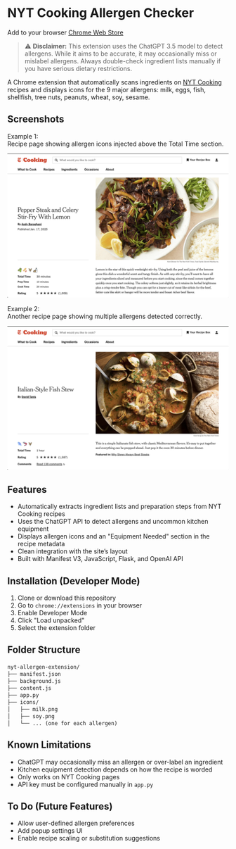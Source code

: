 # NYT Cooking Allergen Checker

Add to your browser [Chrome Web Store](https://chromewebstore.google.com/detail/smarter-recipes-nyt-cooki/ekdhaopgnalbkpibihibdhlgmnmmfani?authuser=0&hl=en&pli=1)

> ⚠️ **Disclaimer:** This extension uses the ChatGPT 3.5 model to detect allergens. While it aims to be accurate, it may occasionally miss or mislabel allergens. Always double-check ingredient lists manually if you have serious dietary restrictions.

A Chrome extension that automatically scans ingredients on [NYT Cooking](https://cooking.nytimes.com/) recipes and displays icons for the 9 major allergens:
milk, eggs, fish, shellfish, tree nuts, peanuts, wheat, soy, sesame.

## Screenshots

Example 1:  
Recipe page showing allergen icons injected above the Total Time section.

![Recipe example showing allergen detection (Example 1)](images/example1.png)

Example 2:  
Another recipe page showing multiple allergens detected correctly.

![Recipe example showing allergen detection (Example 2)](images/example2.png)

## Features
- Automatically extracts ingredient lists and preparation steps from NYT Cooking recipes
- Uses the ChatGPT API to detect allergens and uncommon kitchen equipment
- Displays allergen icons and an "Equipment Needed" section in the recipe metadata
- Clean integration with the site’s layout
- Built with Manifest V3, JavaScript, Flask, and OpenAI API

## Installation (Developer Mode)
1. Clone or download this repository
2. Go to `chrome://extensions` in your browser
3. Enable Developer Mode
4. Click "Load unpacked"
5. Select the extension folder

## Folder Structure
```
nyt-allergen-extension/
├── manifest.json
├── background.js
├── content.js
├── app.py
├── icons/
│   ├── milk.png
│   ├── soy.png
│   └── ... (one for each allergen)
```

## Known Limitations
- ChatGPT may occasionally miss an allergen or over-label an ingredient
- Kitchen equipment detection depends on how the recipe is worded
- Only works on NYT Cooking pages
- API key must be configured manually in `app.py`

## To Do (Future Features)
- Allow user-defined allergen preferences
- Add popup settings UI
- Enable recipe scaling or substitution suggestions